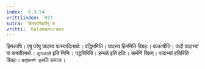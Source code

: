 ```yaml
---
index:  6.3.54
vrittiindex:  977
sutra:  हिमकाषिहतिषु च
vritti:  balamanorama 
---
```


हिमकाषि। एषु परेषु पादस्य पत्स्यादित्यर्थः। पद्धिममिति। पादस्य हिममिति विग्रहः। पत्काषीति। पादौ पादाभ्यां वा कषतीत्यर्थः। `सुप्यजातौ` इति णिनिः। पद्धतिरिति। हन्यते इति हतिः। कर्मणि क्तिन्। पादाभ्यां हतिरिति विग्रहः। `कर्तृकरणे कृते`ति समासः। 

